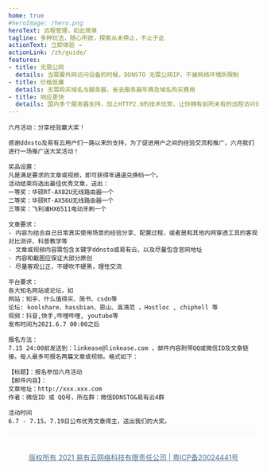 ```yaml
---
home: true
#heroImage: /hero.png
heroText: 远程管理，如此简单
tagline: 多种玩法，随心所欲，探索从未停止，不止于此
actionText: 立即体验 →
actionLink: /zh/guide/
features:
- title: 无需公网
  details: 当需要外网访问设备的时候，DDNSTO 无需公网IP，不被网络环境所限制
- title: 价格低廉
  details: 无需购买域名与服务器，省去服务器年费及域名购买费用
- title: 响应更快
  details: 国内多个服务器支持，加上HTTP2.0的技术优势，让你拥有前所未有的远程访问体验
---
```


```
六月活动：分享经验赢大奖！

感谢ddnsto及易有云用户们一路以来的支持，为了促进用户之间的经验交流和推广，六月我们进行一场推广送大奖活动！

奖品设置：
凡是满足要求的文章或视频，即可获得年通道兑换码一个。
活动结束将选出最佳优秀文章，送出：
一等奖：华硕RT-AX82U无线路由器一个
二等奖：华硕RT-AX56U无线路由器一个
三等奖：飞利浦HX6511电动牙刷一个

文章要求：
- 内容为结合自己日常真实使用场景的经验分享、配置过程，或者是和其他内网穿透工具的客观对比测评、科普教学等
- 文章或视频内容需包含关键字ddnsto或易有云，以及尽量包含官网地址
- 内容和截图应保证大部分原创
- 尽量客观公正，不硬吹不硬黑，理性交流

平台要求：
各大知名网站或论坛，如
网站：知乎、什么值得买、简书、csdn等
论坛: koolshare、hassbian、恩山、高清范 ，Hostloc , chiphell 等
视频：抖音,快手,哔哩哔哩, youtube等
发布时间为2021.6.7 00:00之后

报名方法：
7.15 24:00前发送到：linkease@linkease.com ，邮件内容附带QQ或微信ID及文章链接。每人最多可报名两篇文章或视频。格式如下：

【标题】：报名参加六月活动
【邮件内容】：
文章地址：http://xxx.xxx.com
作者：微信ID 或 QQ号，所在群：微信DDNSTO&易有云4群

活动时间
6.7 - 7.15，7.19日公布优秀文章得主，送出我们的大奖。
```
<footer>
  <a href="https://beian.miit.gov.cn/" target="_blank" class="" title="版权所有 2021 易有云网络科技有限责任公司 | 粤ICP备20024441号">版权所有 2021 易有云网络科技有限责任公司 | 粤ICP备20024441号</a>
</footer>
<script>
  export default{
    mounted(){
    }
}
</script>
<style  scoped>
footer{
    padding: 2.5rem;
    border-top: 1px solid #eaecef;
    text-align: center;
}
footer a{
    color: #4e6e8e;
    cursor: pointer;
}
</style>
